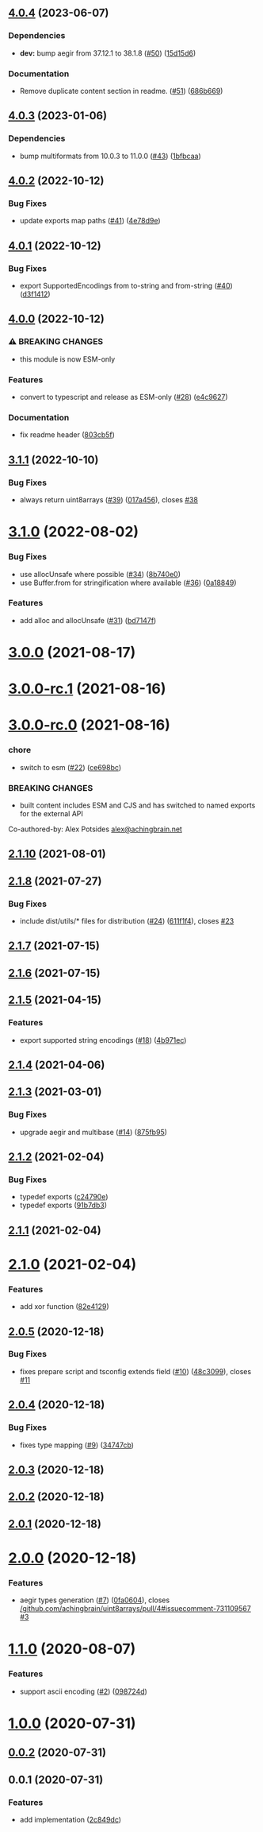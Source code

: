 ## [4.0.4](https://github.com/achingbrain/uint8arrays/compare/v4.0.3...v4.0.4) (2023-06-07)


### Dependencies

* **dev:** bump aegir from 37.12.1 to 38.1.8 ([#50](https://github.com/achingbrain/uint8arrays/issues/50)) ([15d15d6](https://github.com/achingbrain/uint8arrays/commit/15d15d6a8297832e6d4a29bc150fd004f4899fd6))


### Documentation

* Remove duplicate content section in readme. ([#51](https://github.com/achingbrain/uint8arrays/issues/51)) ([686b669](https://github.com/achingbrain/uint8arrays/commit/686b669a1c0e9136965e3c1e30eab076bb2fa544))

## [4.0.3](https://github.com/achingbrain/uint8arrays/compare/v4.0.2...v4.0.3) (2023-01-06)


### Dependencies

* bump multiformats from 10.0.3 to 11.0.0 ([#43](https://github.com/achingbrain/uint8arrays/issues/43)) ([1bfbcaa](https://github.com/achingbrain/uint8arrays/commit/1bfbcaaf3ebe437e727f519f864c6e697feb3959))

## [4.0.2](https://github.com/achingbrain/uint8arrays/compare/v4.0.1...v4.0.2) (2022-10-12)


### Bug Fixes

* update exports map paths ([#41](https://github.com/achingbrain/uint8arrays/issues/41)) ([4e78d9e](https://github.com/achingbrain/uint8arrays/commit/4e78d9e37d49bea4f0064f3ad9025febbf1584b2))

## [4.0.1](https://github.com/achingbrain/uint8arrays/compare/v4.0.0...v4.0.1) (2022-10-12)


### Bug Fixes

* export SupportedEncodings from to-string and from-string ([#40](https://github.com/achingbrain/uint8arrays/issues/40)) ([d3f1412](https://github.com/achingbrain/uint8arrays/commit/d3f1412443fb6832deccfe6f341dc482f6a781b2))

## [4.0.0](https://github.com/achingbrain/uint8arrays/compare/v3.1.1...v4.0.0) (2022-10-12)


### ⚠ BREAKING CHANGES

* this module is now ESM-only

### Features

* convert to typescript and release as ESM-only ([#28](https://github.com/achingbrain/uint8arrays/issues/28)) ([e4c9627](https://github.com/achingbrain/uint8arrays/commit/e4c9627da195b419ee9f8c45d45931f537c5dee1))


### Documentation

* fix readme header ([803cb5f](https://github.com/achingbrain/uint8arrays/commit/803cb5fa64892451d73ca0494b1e2a57ae1ef533))

## [3.1.1](https://github.com/achingbrain/uint8arrays/compare/v3.1.0...v3.1.1) (2022-10-10)


### Bug Fixes

* always return uint8arrays ([#39](https://github.com/achingbrain/uint8arrays/issues/39)) ([017a456](https://github.com/achingbrain/uint8arrays/commit/017a456f7849700502d48b670c0caf5363854bcf)), closes [#38](https://github.com/achingbrain/uint8arrays/issues/38)



# [3.1.0](https://github.com/achingbrain/uint8arrays/compare/v3.0.0...v3.1.0) (2022-08-02)


### Bug Fixes

* use allocUnsafe where possible ([#34](https://github.com/achingbrain/uint8arrays/issues/34)) ([8b740e0](https://github.com/achingbrain/uint8arrays/commit/8b740e0865239e9d34c685bb792658262e9a51ef))
* use Buffer.from for stringification where available ([#36](https://github.com/achingbrain/uint8arrays/issues/36)) ([0a18849](https://github.com/achingbrain/uint8arrays/commit/0a18849269ca8c9098e22f3d73755d1150f245dd))


### Features

* add alloc and allocUnsafe ([#31](https://github.com/achingbrain/uint8arrays/issues/31)) ([bd7147f](https://github.com/achingbrain/uint8arrays/commit/bd7147f56bb40222dffc7e19688075b17527acf4))



# [3.0.0](https://github.com/achingbrain/uint8arrays/compare/v3.0.0-rc.1...v3.0.0) (2021-08-17)



# [3.0.0-rc.1](https://github.com/achingbrain/uint8arrays/compare/v3.0.0-rc.0...v3.0.0-rc.1) (2021-08-16)



# [3.0.0-rc.0](https://github.com/achingbrain/uint8arrays/compare/v2.1.10...v3.0.0-rc.0) (2021-08-16)


### chore

* switch to esm ([#22](https://github.com/achingbrain/uint8arrays/issues/22)) ([ce698bc](https://github.com/achingbrain/uint8arrays/commit/ce698bcdadbb469fa6104d6f6adffa20d2336eb7))


### BREAKING CHANGES

* built content includes ESM and CJS and has switched to named exports for the external API

Co-authored-by: Alex Potsides <alex@achingbrain.net>



## [2.1.10](https://github.com/achingbrain/uint8arrays/compare/v2.1.8...v2.1.10) (2021-08-01)



## [2.1.8](https://github.com/achingbrain/uint8arrays/compare/v2.1.7...v2.1.8) (2021-07-27)


### Bug Fixes

* include dist/utils/* files for distribution ([#24](https://github.com/achingbrain/uint8arrays/issues/24)) ([611f1f4](https://github.com/achingbrain/uint8arrays/commit/611f1f4d39604ffb1884bc611c28d971e0e69a77)), closes [#23](https://github.com/achingbrain/uint8arrays/issues/23)



## [2.1.7](https://github.com/achingbrain/uint8arrays/compare/v2.1.6...v2.1.7) (2021-07-15)



## [2.1.6](https://github.com/achingbrain/uint8arrays/compare/v2.1.5...v2.1.6) (2021-07-15)



## [2.1.5](https://github.com/achingbrain/uint8arrays/compare/v2.1.4...v2.1.5) (2021-04-15)


### Features

* export supported string encodings ([#18](https://github.com/achingbrain/uint8arrays/issues/18)) ([4b971ec](https://github.com/achingbrain/uint8arrays/commit/4b971ecd987b75fc90745866eebe4466e4c61a35))



## [2.1.4](https://github.com/achingbrain/uint8arrays/compare/v2.1.3...v2.1.4) (2021-04-06)



## [2.1.3](https://github.com/achingbrain/uint8arrays/compare/v2.1.2...v2.1.3) (2021-03-01)


### Bug Fixes

* upgrade aegir and multibase ([#14](https://github.com/achingbrain/uint8arrays/issues/14)) ([875fb95](https://github.com/achingbrain/uint8arrays/commit/875fb95d259adf02ff3a05912a04e74a45b93911))



## [2.1.2](https://github.com/achingbrain/uint8arrays/compare/v2.1.1...v2.1.2) (2021-02-04)


### Bug Fixes

* typedef exports ([c24790e](https://github.com/achingbrain/uint8arrays/commit/c24790ef52f665f85bacedf99420c47059c423c7))
* typedef exports ([91b7db3](https://github.com/achingbrain/uint8arrays/commit/91b7db3a20313df5b291c0c3182a2c8bdeccab68))



## [2.1.1](https://github.com/achingbrain/uint8arrays/compare/v2.1.0...v2.1.1) (2021-02-04)



# [2.1.0](https://github.com/achingbrain/uint8arrays/compare/v2.0.5...v2.1.0) (2021-02-04)


### Features

* add xor function ([82e4129](https://github.com/achingbrain/uint8arrays/commit/82e41296034e4890f4c7cf4dbd7a24693d03cb7f))



## [2.0.5](https://github.com/achingbrain/uint8arrays/compare/v2.0.4...v2.0.5) (2020-12-18)


### Bug Fixes

* fixes prepare script and tsconfig extends field ([#10](https://github.com/achingbrain/uint8arrays/issues/10)) ([48c3099](https://github.com/achingbrain/uint8arrays/commit/48c3099ec0f0ee32b58a789754534933a2ae05ce)), closes [#11](https://github.com/achingbrain/uint8arrays/issues/11)



## [2.0.4](https://github.com/achingbrain/uint8arrays/compare/v2.0.3...v2.0.4) (2020-12-18)


### Bug Fixes

* fixes type mapping ([#9](https://github.com/achingbrain/uint8arrays/issues/9)) ([34747cb](https://github.com/achingbrain/uint8arrays/commit/34747cb45a76425f6158d24c1e57b2504d9c5991))



## [2.0.3](https://github.com/achingbrain/uint8arrays/compare/v2.0.2...v2.0.3) (2020-12-18)



## [2.0.2](https://github.com/achingbrain/uint8arrays/compare/v2.0.1...v2.0.2) (2020-12-18)



## [2.0.1](https://github.com/achingbrain/uint8arrays/compare/v2.0.0...v2.0.1) (2020-12-18)



# [2.0.0](https://github.com/achingbrain/uint8arrays/compare/v1.1.0...v2.0.0) (2020-12-18)


### Features

* aegir types generation ([#7](https://github.com/achingbrain/uint8arrays/issues/7)) ([0fa0604](https://github.com/achingbrain/uint8arrays/commit/0fa0604cc713b768a62838da0b2625c9a6625941)), closes [/github.com/achingbrain/uint8arrays/pull/4#issuecomment-731109567](https://github.com//github.com/achingbrain/uint8arrays/pull/4/issues/issuecomment-731109567) [#3](https://github.com/achingbrain/uint8arrays/issues/3)



<a name="1.1.0"></a>
# [1.1.0](https://github.com/achingbrain/uint8arrays/compare/v1.0.0...v1.1.0) (2020-08-07)


### Features

* support ascii encoding ([#2](https://github.com/achingbrain/uint8arrays/issues/2)) ([098724d](https://github.com/achingbrain/uint8arrays/commit/098724d))



<a name="1.0.0"></a>
# [1.0.0](https://github.com/achingbrain/uint8arrays/compare/v0.0.2...v1.0.0) (2020-07-31)



<a name="0.0.2"></a>
## [0.0.2](https://github.com/achingbrain/uint8arrays/compare/v0.0.1...v0.0.2) (2020-07-31)



<a name="0.0.1"></a>
## 0.0.1 (2020-07-31)


### Features

* add implementation ([2c849dc](https://github.com/achingbrain/uint8arrays/commit/2c849dc))
